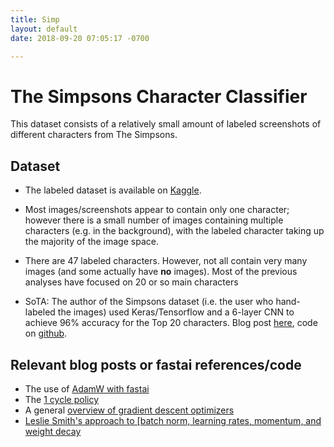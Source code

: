 ```yaml
---
title: Simp
layout: default
date: 2018-09-20 07:05:17 -0700

---
```

# The Simpsons Character Classifier

This dataset consists of a relatively small amount of labeled screenshots of different characters from The Simpsons.

## Dataset

* The labeled dataset is available on [Kaggle](https://www.kaggle.com/alexattia/the-simpsons-characters-dataset).           

* Most images/screenshots appear to contain only one character; however there is a small number of images containing multiple characters (e.g. in the background), with the labeled character taking up the majority of the image space.     
*  There are 47 labeled characters. However, not all contain very many images (and some actually have **no** images). Most of the previous analyses have focused on 20 or so main characters
*  SoTA: The author of the Simpsons dataset (i.e. the user who hand-labeled the images) used Keras/Tensorflow and a 6-layer CNN to achieve 96% accuracy for the Top 20 characters. Blog post [here](https://medium.com/alex-attia-blog/the-simpsons-character-recognition-using-keras-d8e1796eae36), code on [github](https://github.com/alexattia/SimpsonRecognition/blob/master/Data%20Processing%20and%20Learning.ipynb).

## Relevant blog posts or fastai references/code

*  The use of [AdamW with fastai](http://www.fast.ai/2018/07/02/adam-weight-decay/)
* The [1 cycle policy](https://sgugger.github.io/the-1cycle-policy.html)
* A general [overview of gradient descent optimizers](http://ruder.io/optimizing-gradient-descent/)
*  [Leslie Smith's approach to \[batch norm, learning rates, momentum, and weight decay](https://arxiv.org/pdf/1803.09820.pdf)